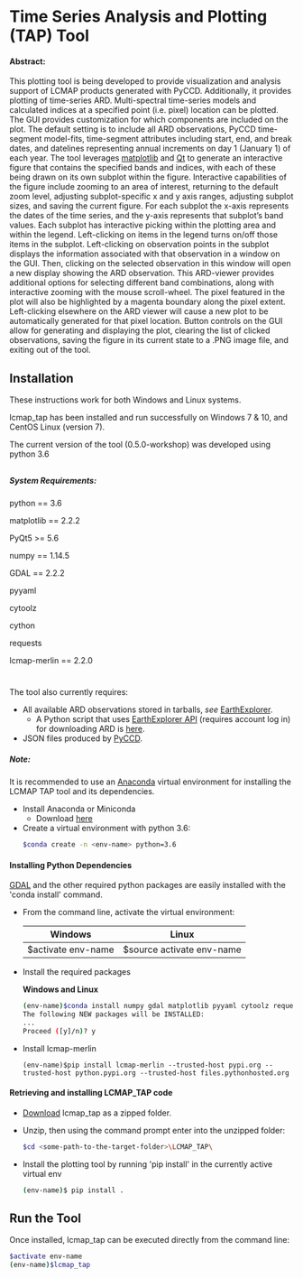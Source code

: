 # Time Series Analysis and Plotting (TAP) Tool

#### Abstract:

This plotting tool is being developed to provide visualization and
analysis support of LCMAP products generated with PyCCD.  Additionally, it provides 
plotting of time-series ARD.  Multi-spectral
time-series models and calculated indices at a specified point (i.e. pixel) location
can be plotted.  The GUI provides customization for which components are included
on the plot.  The default setting is to include all ARD observations, PyCCD time-segment
model-fits, time-segment attributes including start, end, and break
dates, and datelines representing annual increments on day 1 (January 1) of each
year.  The tool leverages [matplotlib](https://matplotlib.org/) and 
[Qt](https://www.qt.io/) to generate an interactive figure that contains the
specified bands and indices, with each of these being drawn on its
own subplot within the figure.   Interactive capabilities of the figure
include zooming to an area of interest, returning to the default
zoom level, adjusting subplot-specific x and y axis ranges, adjusting
subplot sizes, and saving the current figure.  For each subplot the
x-axis represents the dates of the time series, and the y-axis
represents that subplot’s band values.  Each subplot has interactive picking within the plotting area
and within the legend.  Left-clicking on items in the
legend turns on/off those items in the subplot.  Left-clicking on observation points
in the subplot displays the information associated with that
observation in a window on the GUI.  Then, clicking on the selected observation
in this window will open a new display showing the ARD observation.  This ARD-viewer
provides additional options for selecting different band combinations, along with interactive
zooming with the mouse scroll-wheel.  The pixel featured in the plot will also be
highlighted by a magenta boundary along the pixel extent.  Left-clicking elsewhere
on the ARD viewer will cause a new plot to be automatically generated for that 
pixel location.  Button controls on
the GUI allow for generating and displaying the plot, clearing the
list of clicked observations, saving the figure in its current state
to a .PNG image file, and exiting out of the tool.

## Installation
These instructions work for both Windows and Linux systems.

lcmap_tap has been installed and run successfully on Windows 7 & 10, and CentOS Linux (version 7).

The current version of the tool (0.5.0-workshop) was developed using python 3.6

##

##### System Requirements:

python == 3.6

matplotlib == 2.2.2

PyQt5 >= 5.6

numpy == 1.14.5

GDAL == 2.2.2

pyyaml

cytoolz

cython

requests

lcmap-merlin == 2.2.0
#

The tool also currently requires:

* All available ARD observations stored in tarballs, *see* [EarthExplorer](https://earthexplorer.usgs.gov/).
  *  A Python script that uses [EarthExplorer API](https://earthexplorer.usgs.gov/inventory/documentation) (requires account log in) for downloading ARD is [here](https://github.com/danzelenak-usgs/Landsat-ARD-Tools/blob/master/download_ard_edit.py).
* JSON files produced by [PyCCD](https://github.com/USGS-EROS/lcmap-pyccd).
      

##### Note:
It is recommended to use an [Anaconda](https://www.anaconda.com/) virtual environment for installing
the LCMAP TAP tool and its dependencies.


* Install Anaconda or Miniconda
  * Download [here](https://www.anaconda.com/download/)
* Create a virtual environment with python 3.6:
    ```bash
    $conda create -n <env-name> python=3.6
    ```
#### Installing Python Dependencies
[GDAL](http://www.gdal.org/index.html) and the other required python packages are easily installed with the 'conda install' command.

* From the command line, activate the virtual environment:
    
    Windows |Linux
    --------|-------
    $activate env-name |$source activate env-name
    
* Install the required packages

    **Windows and Linux**
    ```bash
    (env-name)$conda install numpy gdal matplotlib pyyaml cytoolz requests cython
    The following NEW packages will be INSTALLED:
    ...
    Proceed ([y]/n)? y
    ```
* Install lcmap-merlin
    ```
    (env-name)$pip install lcmap-merlin --trusted-host pypi.org --trusted-host python.pypi.org --trusted-host files.pythonhosted.org
    ```

#### Retrieving and installing LCMAP_TAP code 

* [Download](https://github.com/USGS-EROS/lcmap-tap/archive/master.zip) lcmap_tap as a zipped folder.

* Unzip, then using the command prompt enter into the unzipped folder:
    ```bash
    $cd <some-path-to-the-target-folder>\LCMAP_TAP\
    ```
* Install the plotting tool by running 'pip install' in the currently active
virtual env
    ```bash
    (env-name)$ pip install .
    ```
## Run the Tool

Once installed, lcmap_tap can be executed directly from the command line:
```bash
$activate env-name
(env-name)$lcmap_tap
```


